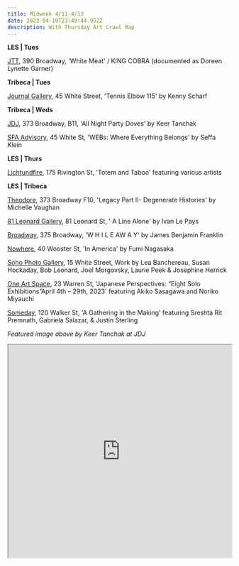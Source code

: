 ```yaml
---
title: Midweek 4/11-4/13
date: 2023-04-10T23:49:44.952Z
description: With Thursday Art Crawl Map
---
```

**L﻿ES | Tues**

[JTT](https://jttnyc.com/), 390 Broadway, 'White Meat' / KING COBRA (documented as Doreen Lynette Garner)

**T﻿ribeca | Tues**

[Journal Gallery](https://www.thejournalinc.com/gallery/events/tennis-elbow-115-kenny-scharf), 45 White Street, 'Tennis Elbow 115' by Kenny Scharf

**T﻿ribeca | Weds**

[JDJ](https://jdj.world/projects/keer-tanchak/), 373 Broadway, B11, 'All Night Party Doves' by Keer Tanchak 

[SFA Advisory](https://viewingroom.sfa-advisory.com/viewing-room/seffa-klein#tab:thumbnails;tab-1:slideshow), 45 White St, 'WEBs: Where Everything Belongs' by Seffa Klein

**L﻿ES | Thurs**

[Lichtundfire](https://www.lichtundfire.com/), 175 Rivington St, 'Totem and Taboo' featuring various artists

**L﻿ES | Tribeca**

[Theodore](https://www.theodoreart.com/future), 373 Broadway F10, 'Legacy Part II- Degenerate Histories' by Michelle Vaughan 

[81 Leonard Gallery](https://81leonardgallery.com/ivanlepays_alinealone/), 81 Leonard St, ' A Line Alone' by Ivan Le Pays

[Broadway](https://www.broadwaygallery.nyc/exhibition/tbt/), 375 Broadway, 'W H I L E AW A Y' by James Benjamin Franklin

[Nowhere](https://www.nowhere-nyc.com/exhibitions/in-america), 40 Wooster St, 'In America' by Fumi Nagasaka

[Soho Photo Gallery](https://www.sohophoto.com/), 15 White Street, Work by Lea Banchereau, Susan Hockaday, Bob Leonard, Joel Morgovsky, Laurie Peek & Josephine Herrick 

[One Art Space](https://oneartspace.com/japanese-perspectives-eight-solo-exhibitionsapril-4th-29th-2023/), 23 Warren St, 'Japanese Perspectives: “Eight Solo Exhibitions”April 4th – 29th, 2023' featuring Akiko Sasagawa and Noriko Miyauchi

[Someday](https://somedaygallery.com/soon), 120 Walker St, 'A Gathering in the Making' featuring Sreshta Rit Premnath, Gabriela Salazar, & Justin Sterling

*F﻿eatured image above by Keer Tanchak at JDJ*

<iframe src="https://www.google.com/maps/d/u/3/embed?mid=1Lez8oSNy890A6wFbogkrrmbKVqf65rE&ehbc=2E312F" width="100%" height="480"></iframe>